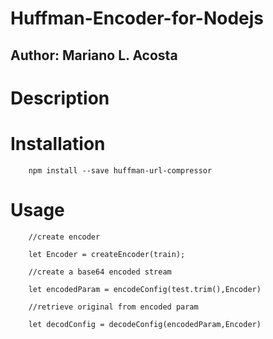 # Huffman-Encoder-for-Nodejs
## Author: Mariano L. Acosta

# Description

# Installation

        npm install --save huffman-url-compressor

# Usage
        //create encoder

        let Encoder = createEncoder(train);

        //create a base64 encoded stream

        let encodedParam = encodeConfig(test.trim(),Encoder)
        
        //retrieve original from encoded param

        let decodConfig = decodeConfig(encodedParam,Encoder)

